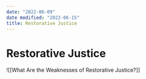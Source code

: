 ```yaml
---
date: "2022-06-09"
date modified: "2022-06-15"
title: Restorative Justice
---
```


# Restorative Justice
![[What Are the Weaknesses of Restorative Justice?]]
